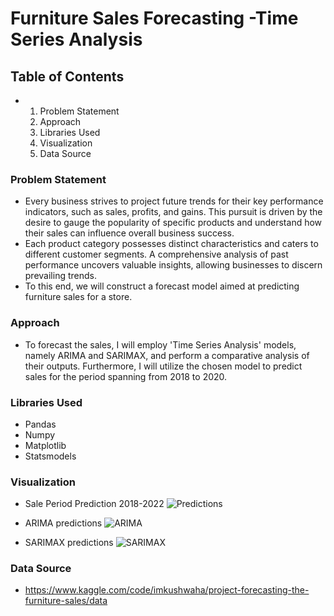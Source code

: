 # Furniture Sales Forecasting -Time Series Analysis

## Table of Contents
- 1. Problem Statement
  2. Approach
  3. Libraries Used
  4. Visualization
  5. Data Source
 
### Problem Statement 
- Every business strives to project future trends for their key performance indicators, such as sales, profits, and gains. This pursuit is driven by the desire to gauge the popularity of specific products and understand how their sales can influence overall business success.
- Each product category possesses distinct characteristics and caters to different customer segments. A comprehensive analysis of past performance uncovers valuable insights, allowing businesses to discern prevailing trends.
- To this end, we will construct a forecast model aimed at predicting furniture sales for a store.

### Approach 
- To forecast the sales, I will employ 'Time Series Analysis' models, namely ARIMA and SARIMAX, and perform a comparative analysis of their outputs. Furthermore, I will utilize the chosen model to predict sales for the period spanning from 2018 to 2020.

### Libraries Used 
- Pandas
- Numpy
- Matplotlib
- Statsmodels

### Visualization

- Sale Period Prediction 2018-2022
![Predictions](https://github.com/shwetasaini07/time-series/assets/38052962/1817fc33-1f0b-48aa-a4d2-0c9ae7b0bdce)

- ARIMA predictions
![ARIMA](https://github.com/shwetasaini07/time-series/assets/38052962/2ce523e4-b0ae-4d40-8f88-ec027edf022f)

- SARIMAX predictions
![SARIMAX](https://github.com/shwetasaini07/time-series/assets/38052962/d51da49c-9af4-40bb-9ce2-a32d39fda38b)


### Data Source 
- https://www.kaggle.com/code/imkushwaha/project-forecasting-the-furniture-sales/data 
 
 



